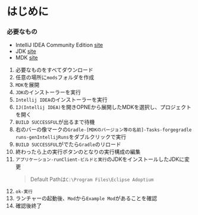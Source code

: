 # はじめに

### 必要なもの
* IntelliJ IDEA Community Edition [site](https://www.jetbrains.com/ja-jp/idea/download/?section=windows)
* JDK [site](https://adoptium.net/temurin/)
* MDK [site](https://files.minecraftforge.net/net/minecraftforge/forge/index_1.20.2.html)

1. 必要なものをすべてダウンロード
2. 任意の場所に`mods`フォルダを作成
3. `MDK`を展開
4. `JDK`のインストーラーを実行
5. `Intellij IDEA`のインストーラーを実行
6. `IJ(Intellij IDEA)`を開きOPNEから展開したMDKを選択し、プロジェクトを開く
7. `BUILD SUCCESSFUL`が出るまで待機
8. 右のバーの像マークの`Gradle-[MDKのバージョン等の名前]-Tasks-forgegradle runs-genIntellijRuns`をダブルクリックで実行
9. `BUILD SUCCESSFUL`がでたら`Gradle`のリロード
10. 終わったら上の実行ボタンのとなりの実行構成の編集
11. `アプリケーション-runClient-ビルドと実行`のJDKをインストールしたJDKに変更
    > Default Pathは`C:\Program Files\Eclipse Adoptium`
12. `ok-実行`
13. ランチャーの起動後、`Mod`から`Example Mod`があることを確認
14. 確認後終了